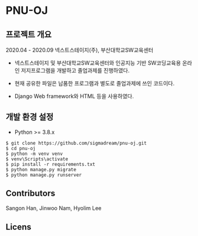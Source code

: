 # PNU-OJ

## 프로젝트 개요
2020.04 - 2020.09
넥스트스테이지(주), 부산대학교SW교육센터
- 넥스트스테이지 및 부산대학교SW교육센터와 인공지능 기반 SW코딩교육용 온라인 저지프로그램을 개발하고 졸업과제를 진행하였다.

- 현재 공유한 파일은 납품한 프로그램과 별도로 졸업과제에 쓰인 코드이다.
- Django Web framework와 HTML 등을 사용하였다.

## 개발 환경 설정

* Python >= 3.8.x

```
$ git clone https://github.com/sigmadream/pnu-oj.git 
$ cd pnu-oj
$ python -m venv venv
$ venv\Scripts\activate
$ pip install -r requirements.txt
$ python manage.py migrate
$ python manage.py runserver
```

## Contributors
Sangon Han, Jinwoo Nam, Hyolim Lee

## Licens
